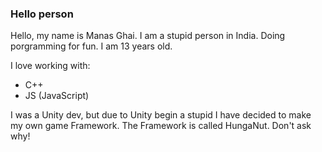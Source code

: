 ### Hello person

Hello, my name is Manas Ghai. I am a stupid person in India. Doing porgramming for fun.
I am 13 years old.

I love working with:
  - C++
  - JS (JavaScript)

I was a Unity dev, but due to Unity begin a stupid I have decided to make my own game Framework.
The Framework is called HungaNut. Don't ask why!
